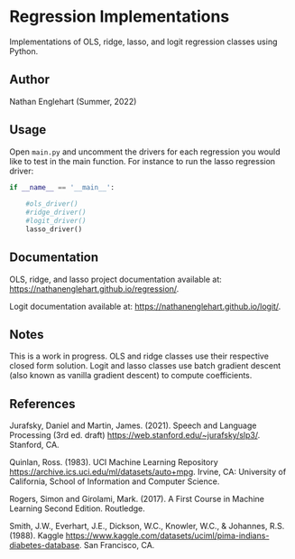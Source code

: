 # Regression Implementations

Implementations of OLS, ridge, lasso, and logit regression classes using Python. 

## Author

Nathan Englehart (Summer, 2022)

## Usage

Open `main.py` and uncomment the drivers for each regression you would like to test in the main function. For instance to run the lasso regression driver:

```python
if __name__ == '__main__':
	
	#ols_driver()
	#ridge_driver()
	#logit_driver()
	lasso_driver()
```

## Documentation

OLS, ridge, and lasso project documentation available at: <a href="https://nathanenglehart.github.io/regression/">https://nathanenglehart.github.io/regression/</a>.

Logit documentation available at: <a href="https://nathanenglehart.github.io/logit/">https://nathanenglehart.github.io/logit/</a>.

## Notes

This is a work in progress. OLS and ridge classes use their respective closed form solution. Logit and lasso classes use batch gradient descent (also known as vanilla gradient descent) to compute coefficients. 

## References

Jurafsky, Daniel and Martin, James. (2021). Speech and Language Processing (3rd ed. draft) <a href="https://web.stanford.edu/~jurafsky/slp3/">https://web.stanford.edu/~jurafsky/slp3/</a>. Stanford, CA.

Quinlan, Ross. (1983). UCI Machine Learning Repository <a href="https://archive.ics.uci.edu/ml/datasets/auto+mpg">https://archive.ics.uci.edu/ml/datasets/auto+mpg</a>. Irvine, CA: University of California, School of Information and Computer Science.

Rogers, Simon and Girolami, Mark. (2017). A First Course in Machine Learning Second Edition. Routledge.

Smith, J.W., Everhart, J.E., Dickson, W.C., Knowler, W.C., & Johannes, R.S. (1988). Kaggle <a href="https://www.kaggle.com/datasets/uciml/pima-indians-diabetes-database">https://www.kaggle.com/datasets/uciml/pima-indians-diabetes-database</a>. San Francisco, CA.
